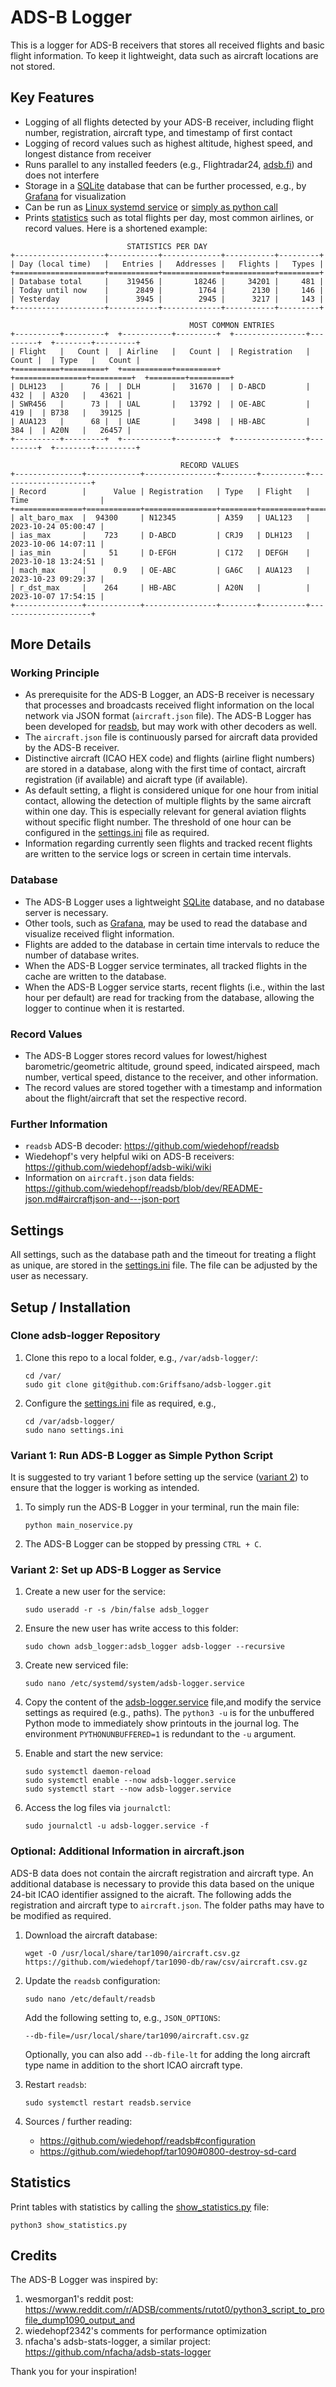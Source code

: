 # ADS-B Logger

This is a logger for ADS-B receivers that stores all received flights and basic flight information.
To keep it lightweight, data such as aircraft locations are not stored.

## Key Features

- Logging of all flights detected by your ADS-B receiver, including flight number, registration, aircraft type, and timestamp of first contact
- Logging of record values such as highest altitude, highest speed, and longest distance from receiver
- Runs parallel to any installed feeders (e.g., Flightradar24, [adsb.fi](https://adsb.fi/)) and does not interfere
- Storage in a [SQLite](https://www.sqlite.org/index.html) database that can be further processed, e.g., by [Grafana](https://grafana.com) for visualization
- Can be run as [Linux systemd service](#variant-2-set-up-ads-b-logger-as-service) or [simply as python call](#variant-1-run-ads-b-logger-as-simple-python-script)
- Prints [statistics](#statistics) such as total flights per day, most common airlines, or record values. Here is a shortened example:

```
                          STATISTICS PER DAY
+--------------------+-----------+-------------+-----------+---------+
| Day (local time)   |   Entries |   Addresses |   Flights |   Types |
+====================+===========+=============+===========+=========+
| Database total     |    319456 |       18246 |     34201 |     481 |
| Today until now    |      2849 |        1764 |      2130 |     146 |
| Yesterday          |      3945 |        2945 |      3217 |     143 |
+--------------------+-----------+-------------+-----------+---------+

                                        MOST COMMON ENTRIES
+----------+---------+  +-----------+---------+  +----------------+---------+  +--------+---------+
| Flight   |   Count |  | Airline   |   Count |  | Registration   |   Count |  | Type   |   Count |
+==========+=========+  +===========+=========+  +================+=========+  +========+=========+
| DLH123   |      76 |  | DLH       |   31670 |  | D-ABCD         |     432 |  | A320   |   43621 |
| SWR456   |      73 |  | UAL       |   13792 |  | OE-ABC         |     419 |  | B738   |   39125 |
| AUA123   |      68 |  | UAE       |    3498 |  | HB-ABC         |     384 |  | A20N   |   26457 |
+----------+---------+  +-----------+---------+  +----------------+---------+  +--------+---------+

                                      RECORD VALUES
+---------------+------------+----------------+--------+----------+---------------------+
| Record        |      Value | Registration   | Type   | Flight   | Time                |
+===============+============+================+========+==========+=====================+
| alt_baro_max  |  94300     | N12345         | A359   | UAL123   | 2023-10-24 05:00:47 |
| ias_max       |    723     | D-ABCD         | CRJ9   | DLH123   | 2023-10-06 14:07:11 |
| ias_min       |     51     | D-EFGH         | C172   | DEFGH    | 2023-10-18 13:24:51 |
| mach_max      |      0.9   | OE-ABC         | GA6C   | AUA123   | 2023-10-23 09:29:37 |
| r_dst_max     |    264     | HB-ABC         | A20N   |          | 2023-10-07 17:54:15 |
+---------------+------------+----------------+--------+----------+---------------------+
```

## More Details

### Working Principle

- As prerequisite for the ADS-B Logger, an ADS-B receiver is necessary that processes and broadcasts received flight information on the local network via JSON format (`aircraft.json` file).
The ADS-B Logger has been developed for [readsb](https://github.com/wiedehopf/readsb), but may work with other decoders as well.
- The `aircraft.json` file is continuously parsed for aircraft data provided by the ADS-B receiver.
- Distinctive aircraft (ICAO HEX code) and flights (airline flight numbers) are stored in a database, along with the first time of contact, aircraft registration (if available) and aicraft type (if available).
- As default setting, a flight is considered unique for one hour from initial contact, allowing the detection of multiple flights by the same aircraft within one day.
This is especially relevant for general aviation flights without specific flight number.
The threshold of one hour can be configured in the [settings.ini](settings.ini) file as required.
- Information regarding currently seen flights and tracked recent flights are written to the service logs or screen in certain time intervals.

### Database

- The ADS-B Logger uses a lightweight [SQLite](https://www.sqlite.org/index.html) database, and no database server is necessary.
- Other tools, such as [Grafana](https://grafana.com), may be used to read the database and visualize received flight information.
- Flights are added to the database in certain time intervals to reduce the number of database writes.
- When the ADS-B Logger service terminates, all tracked flights in the cache are written to the database.
- When the ADS-B Logger service starts, recent flights (i.e., within the last hour per default) are read for tracking from the database, allowing the logger to continue when it is restarted.

### Record Values

- The ADS-B Logger stores record values for lowest/highest barometric/geometric altitude, ground speed, indicated airspeed, mach number, vertical speed, distance to the receiver, and other information.
- The record values are stored together with a timestamp and information about the flight/aircraft that set the respective record.

### Further Information

- `readsb` ADS-B decoder:
https://github.com/wiedehopf/readsb
- Wiedehopf's very helpful wiki on ADS-B receivers:
https://github.com/wiedehopf/adsb-wiki/wiki
- Information on `aircraft.json` data fields:
https://github.com/wiedehopf/readsb/blob/dev/README-json.md#aircraftjson-and---json-port

## Settings

All settings, such as the database path and the timeout for treating a flight as unique, are stored in the [settings.ini](settings.ini) file.
The file can be adjusted by the user as necessary.

## Setup / Installation

### Clone adsb-logger Repository

1. Clone this repo to a local folder, e.g., `/var/adsb-logger/`:
    ```
    cd /var/
    sudo git clone git@github.com:Griffsano/adsb-logger.git
    ```
2. Configure the [settings.ini](settings.ini) file as required, e.g.,
    ```
    cd /var/adsb-logger/
    sudo nano settings.ini
    ```

### Variant 1: Run ADS-B Logger as Simple Python Script

It is suggested to try variant 1 before setting up the service ([variant 2](#variant-2-set-up-ads-b-logger-as-service)) to ensure that the logger is working as intended.

1. To simply run the ADS-B Logger in your terminal, run the main file:
    ```
    python main_noservice.py
    ```
2. The ADS-B Logger can be stopped by pressing `CTRL + C`.

### Variant 2: Set up ADS-B Logger as Service

1. Create a new user for the service:
    ```
    sudo useradd -r -s /bin/false adsb_logger
    ```

2. Ensure the new user has write access to this folder:
    ```
    sudo chown adsb_logger:adsb_logger adsb-logger --recursive
    ```

3. Create new serviced file:
    ```
    sudo nano /etc/systemd/system/adsb-logger.service
    ```

4. Copy the content of the [adsb-logger.service](adsb-logger.service) file,and modify the service settings as required (e.g., paths).
    The `python3 -u` is for the unbuffered Python mode to immediately show printouts in the journal log.
    The environment `PYTHONUNBUFFERED=1` is redundant to the `-u` argument.

5. Enable and start the new service:
    ```
    sudo systemctl daemon-reload
    sudo systemctl enable --now adsb-logger.service
    sudo systemctl start --now adsb-logger.service
    ```

6. Access the log files via `journalctl`:
    ```
    sudo journalctl -u adsb-logger.service -f
    ```

### Optional: Additional Information in aircraft.json

ADS-B data does not contain the aircraft registration and aircraft type.
An additional database is necessary to provide this data based on the unique 24-bit ICAO identifier assigned to the aicraft.
The following adds the registration and aircraft type to `aircraft.json`.
The folder paths may have to be modified as required.

1. Download the aircraft database:
    ```
    wget -O /usr/local/share/tar1090/aircraft.csv.gz https://github.com/wiedehopf/tar1090-db/raw/csv/aircraft.csv.gz
    ```

2. Update the `readsb` configuration:
    ```
    sudo nano /etc/default/readsb
    ```

    Add the following setting to, e.g., `JSON_OPTIONS`:
    ```
    --db-file=/usr/local/share/tar1090/aircraft.csv.gz
    ```

    Optionally, you can also add `--db-file-lt` for adding the long aircraft type name in addition to the short ICAO aircraft type.

3. Restart `readsb`:
    ```
    sudo systemctl restart readsb.service
    ```

4. Sources / further reading:
    - https://github.com/wiedehopf/readsb#configuration
    - https://github.com/wiedehopf/tar1090#0800-destroy-sd-card

## Statistics

Print tables with statistics by calling the [show_statistics.py](show_statistics.py) file:
```
python3 show_statistics.py
```

## Credits

The ADS-B Logger was inspired by:
1. wesmorgan1's reddit post:
https://www.reddit.com/r/ADSB/comments/rutot0/python3_script_to_profile_dump1090_output_and
2. wiedehopf2342's comments for performance optimization
3. nfacha's adsb-stats-logger, a similar project:
https://github.com/nfacha/adsb-stats-logger

Thank you for your inspiration!

